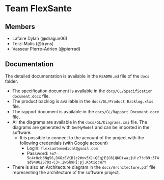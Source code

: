 # Team FlexSante

## Members 

- Lafaire Dylan (@dragun06)
- Terzi Matis (@tryns)
- Vasseur Pierre-Adrien (@pierrad)

## Documentation

The detailed documentation is available in the ```README.md``` file of the ```docs``` folder.

- The specification document is available in the ```docs/GL/Specification document.docx``` file.
- The product backlog is available in the ```docs/GL/Product Backlog.xlxs``` file.
- The rapport document is available in the ```docs/GL/Rapport Document.docx``` file.
- All the diagrams are available in the ```docs/GL/Diagrams.xmi``` file. The diagrams are generated with ```GenMyModel``` and can be imported in the software.
  - It is possible to connect to the account of the project with the following credentials (with Google account)
    - Login: ```flexsantemedical@gmail.com```
    - Password: ```!m7-5c4r8cb3Ng58,DXGzEV{B(c2#vv5X)~QEq}E[G6|QKD(wa;}U!z7!d89:3T4$d949U2S79z-C3+,2wGh9H]:pj,Kbtiq:W7Y```
- There is also an Architecture diagram in the ```docs/Architecture.pdf``` file representing the architecture of the software project.

